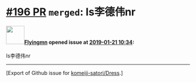 # [\#196 PR](https://github.com/komeiji-satori/Dress/pull/196) `merged`: Is李德伟nr

#### <img src="https://avatars.githubusercontent.com/u/25069789?u=a1b98ecd1fddbe3dc969a46352c677e1afc6ea45&v=4" width="50">[Flyingmn](https://github.com/Flyingmn) opened issue at [2019-01-21 10:34](https://github.com/komeiji-satori/Dress/pull/196):

Is李德伟nr




-------------------------------------------------------------------------------



[Export of Github issue for [komeiji-satori/Dress](https://github.com/komeiji-satori/Dress).]
